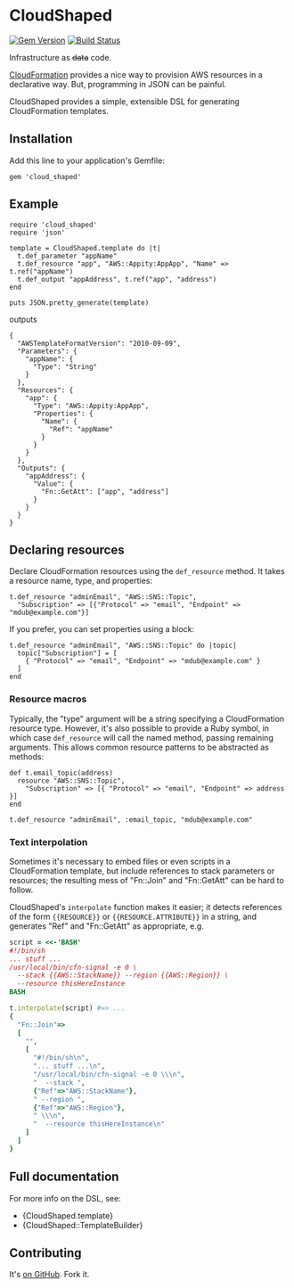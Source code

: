 # CloudShaped

[![Gem Version](https://badge.fury.io/rb/cloud_shaped.png)](http://badge.fury.io/rb/cloud_shaped)
[![Build Status](https://secure.travis-ci.org/mdub/cloud_shaped.png?branch=master)](http://travis-ci.org/mdub/cloud_shaped)

Infrastructure as <del>data</del> code.

[CloudFormation][cloud_formation] provides a nice way to provision AWS resources in a declarative way.  But, programming in JSON can be painful.

CloudShaped provides a simple, extensible DSL for generating CloudFormation templates.

## Installation

Add this line to your application's Gemfile:

    gem 'cloud_shaped'

## Example

    require 'cloud_shaped'
    require 'json'

    template = CloudShaped.template do |t|
      t.def_parameter "appName"
      t.def_resource "app", "AWS::Appity:AppApp", "Name" => t.ref("appName")
      t.def_output "appAddress", t.ref("app", "address")
    end

    puts JSON.pretty_generate(template)

outputs

    {
      "AWSTemplateFormatVersion": "2010-09-09",
      "Parameters": {
        "appName": {
          "Type": "String"
        }
      },
      "Resources": {
        "app": {
          "Type": "AWS::Appity:AppApp",
          "Properties": {
            "Name": {
              "Ref": "appName"
            }
          }
        }
      },
      "Outputs": {
        "appAddress": {
          "Value": {
            "Fn::GetAtt": ["app", "address"]
          }
        }
      }
    }

## Declaring resources

Declare CloudFormation resources using the `def_resource` method.  It takes a resource name, type, and properties:

    t.def_resource "adminEmail", "AWS::SNS::Topic",
      "Subscription" => [{"Protocol" => "email", "Endpoint" => "mdub@example.com"}]

If you prefer, you can set properties using a block:

    t.def_resource "adminEmail", "AWS::SNS::Topic" do |topic|
      topic["Subscription"] = [
        { "Protocol" => "email", "Endpoint" => "mdub@example.com" }
      ]
    end

### Resource macros

Typically, the "type" argument will be a string specifying a CloudFormation resource type.  However, it's also possible to provide a Ruby symbol, in which case `def_resource` will call the named method, passing remaining arguments.  This allows common resource patterns to be abstracted as methods:

    def t.email_topic(address)
      resource "AWS::SNS::Topic",
        "Subscription" => [{ "Protocol" => "email", "Endpoint" => address }]
    end

    t.def_resource "adminEmail", :email_topic, "mdub@example.com"

### Text interpolation

Sometimes it's necessary to embed files or even scripts in a CloudFormation template, but include references to stack parameters or resources; the resulting mess of "Fn::Join" and "Fn::GetAtt" can be hard to follow.

CloudShaped's `interpolate` function makes it easier; it detects references of the form `{{RESOURCE}}` or `{{RESOURCE.ATTRIBUTE}}` in a string, and generates "Ref" and "Fn::GetAtt" as appropriate, e.g.

```ruby
script = <<-'BASH'
#!/bin/sh
... stuff ...
/usr/local/bin/cfn-signal -e 0 \
  --stack {{AWS::StackName}} --region {{AWS::Region}} \
  --resource thisHereInstance
BASH

t.interpolate(script) #=> ...
{
  "Fn::Join"=>
  [
    "",
    [
      "#!/bin/sh\n",
      "... stuff ...\n",
      "/usr/local/bin/cfn-signal -e 0 \\\n",
      "  --stack ",
      {"Ref"=>"AWS::StackName"},
      " --region ",
      {"Ref"=>"AWS::Region"},
      " \\\n",
      "  --resource thisHereInstance\n"
    ]
  ]
}
```

## Full documentation

For more info on the DSL, see:

* {CloudShaped.template}
* {CloudShaped::TemplateBuilder}

## Contributing

It's [on GitHub][cloud_shaped]. Fork it.

[cloud_formation]: http://aws.amazon.com/cloudformation/
[cloud_shaped]: https://github.com/mdub/cloud_shaped
